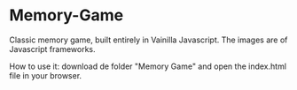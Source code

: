 # Memory-Game

Classic memory game, built entirely in Vainilla Javascript. The images are of Javascript frameworks.

How to use it: download de folder "Memory Game" and open the index.html file in your browser.
